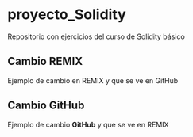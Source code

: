 # proyecto_Solidity
Repositorio con ejercicios del curso de Solidity básico 

## Cambio REMIX 

Ejemplo de cambio en REMIX y que se ve en GitHub 

## Cambio GitHub

Ejemplo de cambio **GitHub** y que se ve en REMIX
